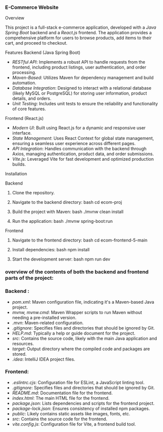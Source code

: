 ### E-Commerce Website

Overview

This project is a full-stack e-commerce application, developed with a *Java Spring Boot* backend and a *React.js* frontend. The application provides a comprehensive platform for users to browse products, add items to their cart, and proceed to checkout.

Features
 Backend (Java Spring Boot)
- *RESTful API*: Implements a robust API to handle requests from the frontend, including product listings, user authentication, and order processing.
- *Maven-Based*: Utilizes Maven for dependency management and build automation.
- *Database Integration*: Designed to interact with a relational database (likely MySQL or PostgreSQL) for storing user information, product details, and orders.
- *Unit Testing*: Includes unit tests to ensure the reliability and functionality of core features.

 Frontend (React.js)
- *Modern UI*: Built using React.js for a dynamic and responsive user interface.
- *State Management*: Uses React Context for global state management, ensuring a seamless user experience across different pages.
- *API Integration*: Handles communication with the backend through Axios, managing authentication, product data, and order submissions.
- *Vite.js*: Leveraged Vite for fast development and optimized production builds.

 Installation

 Backend
1. Clone the repository.
2. Navigate to the backend directory:
   bash
          cd ecom-proj
   
3. Build the project with Maven:
   bash
        ./mvnw clean install
   
4. Run the application:
   bash
        ./mvnw spring-boot:run
   

 Frontend
1. Navigate to the frontend directory:
   bash
        cd ecom-frontend-5-main
   
2. Install dependencies:
   bash
        npm install
   
4. Start the development server:
   bash
        npm run dev


### overview of the contents of both the backend and frontend parts of the project:

### Backend :
- *pom.xml*: Maven configuration file, indicating it's a Maven-based Java project.
- *mvnw, mvnw.cmd*: Maven Wrapper scripts to run Maven without needing a pre-installed version.
- *.mvn*: Maven-related configuration.
- *.gitignore*: Specifies files and directories that should be ignored by Git.
- *HELP.md*: Typically a help or guide document for the project.
- *src*: Contains the source code, likely with the main Java application and resources.
- *target*: Output directory where the compiled code and packages are stored.
- *.idea*: IntelliJ IDEA project files.

### Frontend:
- *.eslintrc.cjs*: Configuration file for ESLint, a JavaScript linting tool.
- *.gitignore*: Specifies files and directories that should be ignored by Git.
- *README.md*: Documentation file for the frontend.
- *index.html*: The main HTML file for the frontend.
- *package.json*: Lists dependencies and scripts for the frontend project.
- *package-lock.json*: Ensures consistency of installed npm packages.
- *public*: Likely contains static assets like images, fonts, etc.
- *src*: Contains the source code for the frontend.
- *vite.config.js*: Configuration file for Vite, a frontend build tool.
